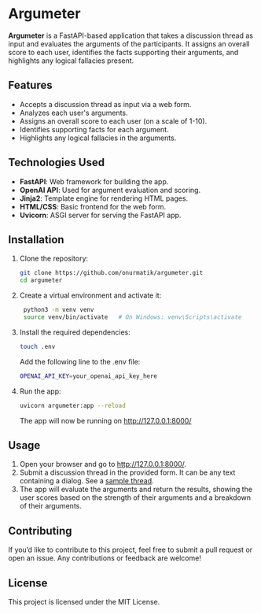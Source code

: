 # Argumeter

**Argumeter** is a FastAPI-based application that takes a discussion thread as input and evaluates the arguments of the participants. It assigns an overall score to each user, identifies the facts supporting their arguments, and highlights any logical fallacies present.

## Features

- Accepts a discussion thread as input via a web form.
- Analyzes each user's arguments.
- Assigns an overall score to each user (on a scale of 1-10).
- Identifies supporting facts for each argument.
- Highlights any logical fallacies in the arguments.

## Technologies Used

- **FastAPI**: Web framework for building the app.
- **OpenAI API**: Used for argument evaluation and scoring.
- **Jinja2**: Template engine for rendering HTML pages.
- **HTML/CSS**: Basic frontend for the web form.
- **Uvicorn**: ASGI server for serving the FastAPI app.

## Installation

1. Clone the repository:

   ```bash
   git clone https://github.com/onurmatik/argumeter.git
   cd argumeter
   ```
   
2. Create a virtual environment and activate it:

   ```bash
    python3 -m venv venv
    source venv/bin/activate   # On Windows: venv\Scripts\activate
    ```

3.	Install the required dependencies:

    ```bash
    touch .env
    ```
    Add the following line to the .env file:

    ```bash
    OPENAI_API_KEY=your_openai_api_key_here
    ```

6.	Run the app:

    ```bash
    uvicorn argumeter:app --reload
    ```

    The app will now be running on http://127.0.0.1:8000/
    

## Usage

1. Open your browser and go to http://127.0.0.1:8000/. 
2. Submit a discussion thread in the provided form. It can be any text containing a dialog. See a [sample thread](./samples/climate.txt).
3. The app will evaluate the arguments and return the results, showing the user scores based on the strength of their arguments and a breakdown of their arguments. 


## Contributing

If you’d like to contribute to this project, feel free to submit a pull request or open an issue. Any contributions or feedback are welcome!


## License

This project is licensed under the MIT License.
